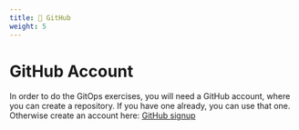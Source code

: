 ```yaml
---
title: 🐙 GitHub
weight: 5
---
```


# GitHub Account

In order to do the GitOps exercises, you will need a GitHub account, where you
can create a repository. If you have one already, you can use that one.
Otherwise create an account here: [GitHub signup](https://github.com/signup)
